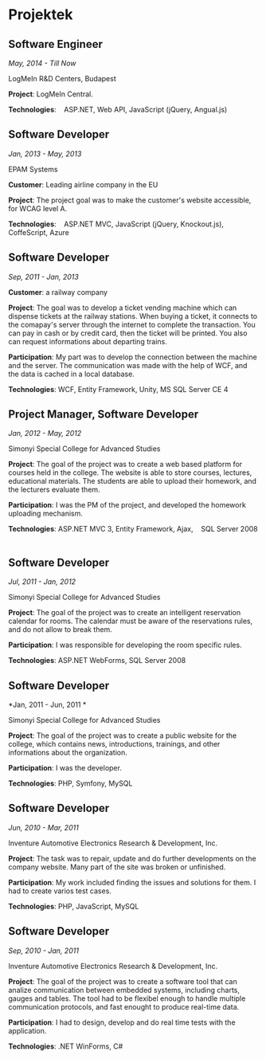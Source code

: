 Projektek
=========

Software Engineer   
---------------------

*May, 2014 - Till Now*

LogMeIn R&D Centers, Budapest

**Project**: LogMeIn Central.   

**Technologies**:    ASP.NET, Web API, JavaScript (jQuery, Angual.js)

Software Developer   
---------------------

*Jan, 2013 - May, 2013*

EPAM Systems 

**Customer**: Leading airline company in the EU

**Project**: The project goal was to make the customer's website
accessible, for WCAG level A.   

**Technologies**:    ASP.NET MVC, JavaScript (jQuery, Knockout.js),
CoffeScript, Azure

Software Developer   
---------------------

*Sep, 2011 - Jan, 2013*

**Customer**: a railway company   

**Project**: The goal was to develop a ticket vending machine which can
dispense tickets at the railway stations. When buying a ticket, it
connects to the comapay's server through the internet to complete the
transaction. You can pay in cash or by credit card, then the ticket will
be printed. You also can request informations about departing trains.   

**Participation**: My part was to develop the connection between the
machine and the server. The communication was made with the help of WCF,
and the data is cached in a local database.   

**Technologies**: WCF, Entity Framework, Unity, MS SQL Server CE 4     

Project Manager, Software Developer   
--------------------------------------

*Jan, 2012 - May, 2012*

Simonyi Special College for Advanced Studies 

**Project**: The goal of the project was to create a web based platform
for courses held in the college. The website is able to store courses,
lectures, educational materials. The students are able to upload their
homework, and the lecturers evaluate them.   

**Participation**: I was the PM of the project, and developed the
homework uploading mechanism. 

**Technologies**: ASP.NET MVC 3, Entity Framework, Ajax,    SQL Server 2008
 

Software Developer   
---------------------

*Jul, 2011 - Jan, 2012*

Simonyi Special College for Advanced Studies

**Project**: The goal of the project was to create an intelligent
reservation calendar for rooms. The calendar must be aware of the
reservations rules, and do not allow to break them.   

**Participation**: I was responsible for developing the room specific
rules.   

**Technologies**: ASP.NET WebForms, SQL Server 2008   

Software Developer  
--------------------

*Jan, 2011 - Jun, 2011 *

Simonyi Special College for Advanced Studies 

**Project**: The goal of the project was to create a public website for
the college, which contains news, introductions, trainings, and other
informations about the organization.   

**Participation**: I was the developer.

**Technologies**: PHP, Symfony, MySQL

Software Developer   
---------------------

*Jun, 2010 - Mar, 2011*

Inventure Automotive Electronics Research & Development, Inc. 

**Project**: The task was to repair, update and do further developments
on the company website. Many part of the site was broken or unfinished.
  

**Participation**: My work included finding the issues and solutions for
them. I had to create varios test cases.   

**Technologies**: PHP, JavaScript, MySQL

Software Developer
------------------

*Sep, 2010 - Jan, 2011*

Inventure Automotive Electronics Research & Development, Inc. 

**Project**: The goal of the project was to create a software tool that
can analize communication between embedded systems, including charts,
gauges and tables. The tool had to be flexibel enough to handle multiple
communication protocols, and fast enought to produce real-time data.   

**Participation**: I had to design, develop and do real time tests with
the application.   

**Technologies**: .NET WinForms, C\#

